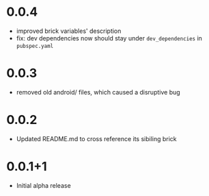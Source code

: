 # 0.0.4
- improved brick variables' description
- fix: dev dependencies now should stay under `dev_dependencies` in `pubspec.yaml`

# 0.0.3
- removed old android/ files, which caused a disruptive bug

# 0.0.2
- Updated README.md to cross reference its sibiling brick

# 0.0.1+1

- Initial alpha release
